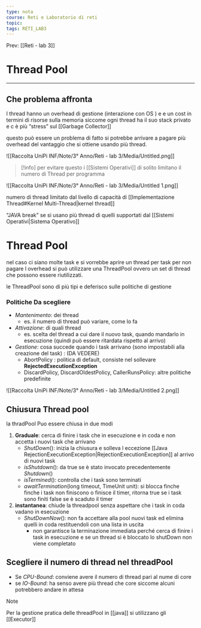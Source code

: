 ```yaml
---
type: nota
course: Reti e Laboratorio di reti
topic: 
tags: RETI_LAB3 
---
```


Prev: [[Reti - lab 3]]

# Thread Pool
---


## Che problema affronta

I thread hanno un overhead di gestione (interazione con OS ) e e un cost in termini di risorse sulla memoria siccome ogni thread ha il suo stack privato e c è  più “stress” sul [[Garbage Collector]]

questo può essere un problema di fatto si potrebbe arrivare a pagare più overhead del vantaggio che si ottiene usando più thread.

![[Raccolta UniPi INF/Note/3° Anno/Reti - lab 3/Media/Untitled.png]]


>[!info]
per evitare questo i [[Sistemi Operativi]] di solito limitano il numero di Thread per programma



![[Raccolta UniPi INF/Note/3° Anno/Reti - lab 3/Media/Untitled 1.png]]

numero di thread limitato dal livello di capacità di [[Implementazione Thread#Kernel Multi-Thread|kernel thread]]

“JAVA break” se si usano più thread di quelli supportati dal [[Sistemi Operativi|Sistema Operativo]]

# Thread Pool
nel caso ci siano molte task e si vorrebbe aprire un thread per task per non pagare l overhead si può utilizzare una ThreadPool ovvero un set di thread che possono essere riutilizzati.

le ThreadPool sono di più tipi e deferisco sulle politiche di gestione

### Politiche Da scegliere

- _Mantenimento_: dei thread
    - es.  il numero di thread può variare, come lo fa
- _Attivazione_: di quali thread
    - es. scelta del thread a cui dare il nuovo task, quando mandarlo in esecuzione (quindi può essere ritardata rispetto al arrivo)
- _Gestione_: cosa succede quando i task arrivano (sono impostabili alla creazione del task) : (DA VEDERE)
	- AbortPolicy : politica di default, consiste nel sollevare __RejectedExecutionException__ 
	-  DiscardPolicy, DiscardOldestPolicy, CallerRunsPolicy: altre politiche predefinite

![[Raccolta UniPi INF/Note/3° Anno/Reti - lab 3/Media/Untitled 2.png]]
## Chiusura Thread pool
la thradPool Puo essere chiusa in due modi
1. __Graduale__: cerca di finire i task che in esecuzione e in coda e non accetta i nuovi task che arrivano
	- _ShutDown_(): inizia la chiusura e solleva l eccezione [[Java RejectionExecutionException|RejectionExecutionException]] al arrivo di nuovi task
	- _isShutdown_(): da true se è stato invocato precedentemente _Shutdown_()
	- _isTermined_(): controlla che i task sono terminati 
	- _awaitTermination_(long timeout, TimeUnit unit): si blocca finche finche i task non finiscono o finisce il timer, ritorna true se i task sono finiti false se è scaduto il timer 
2. __instantanea__: chiude la threadpool senza aspettare che i task in coda vadano in esecuzione
	+ _ShutDownNow_(): non fa accettare alla pool nuovi task ed elimina quelli in coda restituendoli con una lista in uscita 
		+ non garantisce la terminazione immediata perché cerca di finire i task in esecuzione e se un thread si è bloccato lo shutDown non viene completato  

## Scegliere il numero di thread nel threadPool
- Se *CPU-Bound*: conviene avere il numero di thread pari al nume di core 
- se *IO-Bound*: ha senso avere più thread che core siccome alcuni potrebbero andare in attesa 


>[!note]
>Per la gestione pratica delle threadPool in [[java]] si utilizzano gli [[Executor]]


